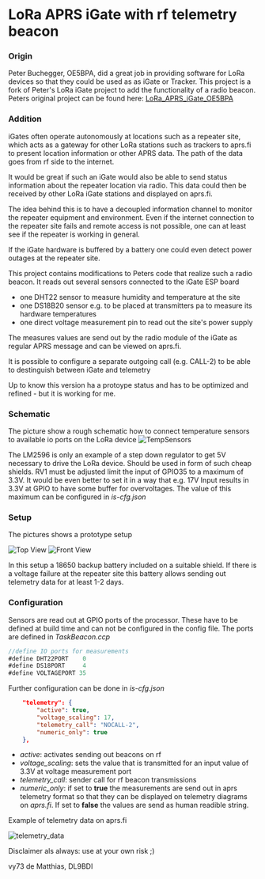 # LoRa APRS iGate with rf telemetry beacon

### Origin
Peter Buchegger, OE5BPA, did a great job in providing software for LoRa devices so that they could be used as 
as iGate or Tracker. This project is a fork of Peter's LoRa iGate project to add the functionality of a radio beacon.
Peters original project can be found here: [LoRa_APRS_iGate_OE5BPA](https://github.com/lora-aprs/LoRa_APRS_iGate)

### Addition
iGates often operate autonomously at locations such as a repeater site, which acts as a gateway for other LoRa stations 
such as trackers to aprs.fi to present location information or other APRS data.
The path of the data goes from rf side to the internet.

It would be great if such an iGate would also be able to send status information about the repeater location via radio.
This data could then be received by other LoRa iGate stations and displayed on aprs.fi.

The idea behind this is to have a decoupled information channel to monitor the repeater equipment and environment. Even if the 
internet connection to the repeater site fails and remote access is not possible, one can at least see if the repeater is working in general.

If the iGate hardware is buffered by a battery one could even detect power outages at the repeater site.

This project contains modifications to Peters code that realize such a radio beacon. It reads out several sensors connected to the iGate ESP board
* one DHT22 sensor to measure humidity and temperature at the site
* one DS18B20 sensor e.g. to be placed at transmitters pa to measure its hardware temperatures
* one direct voltage measurement pin to read out the site's power supply

The measures values are send out by the radio module of the iGate as regular APRS message and can be viewed on aprs.fi.

It is possible to configure a separate outgoing call (e.g. CALL-2) to be able to destinguish between iGate and telemetry

Up to know this version ha a protoype status and has to be optimized and refined - but it is working for me.

### Schematic

The picture show a rough schematic how to connect temperature sensors to available io ports on the LoRa device
![TempSensors](pics/tempSensSchem.png)

The LM2596 is only an example of a step down regulator to get 5V necessary to drive the LoRa device. Should be used in
form of such cheap shields.
RV1 must be adjusted limit the input of GPIO35 to a maximum of 3.3V. It would be even better to set it in 
a way that e.g. 17V Input results in 3.3V at GPIO to have some buffer for overvoltages. The value of this 
maximum can be configured in *is-cfg.json*

### Setup

The pictures shows a prototype setup

![Top View](pics/setup_top.png)
![Front View](pics/setup_front.png)

In this setup a 18650 backup battery included on a suitable shield. If there is a voltage failure at 
the repeater site this battery allows sending out telemetry data for at least 1-2 days. 

### Configuration
Sensors are read out at GPIO ports of the processor. These have to be defined at build time and can not be 
configured in the config file. The ports are defined in *TaskBeacon.ccp*

```Java
//define IO ports for measurements
#define DHT22PORT    0
#define DS18PORT     4
#define VOLTAGEPORT 35
```

Further configuration can be done in *is-cfg.json*

```json
	"telemetry": {
		"active": true,
		"voltage_scaling": 17,
		"telemetry_call": "NOCALL-2",
		"numeric_only": true
	},
```

* *active*: activates sending out beacons on rf
* *voltage_scaling*: sets the value that is transmitted for an input value of 3.3V at voltage measurement port
* *telemetry_call*: sender call for rf beacon transmissions
* *numeric_only*: if set to **true** the measurements are send out in aprs telemetry format so that they can be 
displayed on telemetry diagrams on *aprs.fi*. If set to **false** the values are send as human readible string.  

Example of telemetry data on aprs.fi

![telemetry_data](pics/telemetry.png)

Disclaimer als always: use at your own risk ;) 

vy73 de Matthias, DL9BDI

